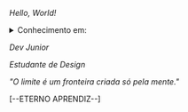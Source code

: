 <em>Hello, World!</em>
<br>

<details>
  <summary>Conhecimento em:</summary>
 <strong>
  • HTML5<br>
  • CSS3<br>
  • JavaScript<br>
  • Lua<br>
  • Python<br>
  • TypeScript<br>
  • C#
  • C
  • C++
 </strong>
</details>

<em>Dev Junior</em> <br>

<em>Estudante de Design</em> <br>

<em>"O limite é um fronteira criada só pela mente."</em><br>

[--ETERNO APRENDIZ--]
